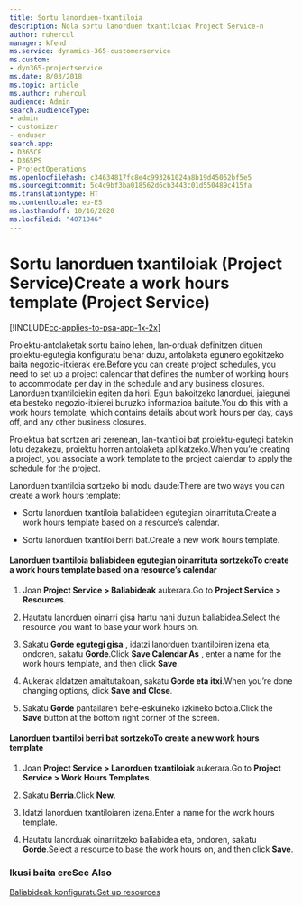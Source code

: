 ```yaml
---
title: Sortu lanorduen-txantiloia
description: Nola sortu lanorduen txantiloiak Project Service-n
author: ruhercul
manager: kfend
ms.service: dynamics-365-customerservice
ms.custom:
- dyn365-projectservice
ms.date: 8/03/2018
ms.topic: article
ms.author: ruhercul
audience: Admin
search.audienceType:
- admin
- customizer
- enduser
search.app:
- D365CE
- D365PS
- ProjectOperations
ms.openlocfilehash: c34634817fc8e4c993261024a8b19d45052bf5e5
ms.sourcegitcommit: 5c4c9bf3ba018562d6cb3443c01d550489c415fa
ms.translationtype: HT
ms.contentlocale: eu-ES
ms.lasthandoff: 10/16/2020
ms.locfileid: "4071046"
---
```

# <a name="create-a-work-hours-template-project-service"></a><span data-ttu-id="51e4c-103">Sortu lanorduen txantiloiak (Project Service)</span><span class="sxs-lookup"><span data-stu-id="51e4c-103">Create a work hours template (Project Service)</span></span>

[!INCLUDE[cc-applies-to-psa-app-1x-2x](../includes/cc-applies-to-psa-app-1x-2x.md)]

<span data-ttu-id="51e4c-104">Proiektu-antolaketak sortu baino lehen, lan-orduak definitzen dituen proiektu-egutegia konfiguratu behar duzu, antolaketa egunero egokitzeko baita negozio-itxierak ere.</span><span class="sxs-lookup"><span data-stu-id="51e4c-104">Before you can create project schedules, you need to set up a project calendar that defines the number of working hours to accommodate per day in the schedule and any business closures.</span></span> <span data-ttu-id="51e4c-105">Lanorduen txantiloiekin egiten da hori. Egun bakoitzeko lanorduei, jaiegunei eta besteko negozio-itxierei buruzko informazioa baitute.</span><span class="sxs-lookup"><span data-stu-id="51e4c-105">You do this with a work hours template, which contains details about work hours per day, days off, and any other business closures.</span></span>  
  
 <span data-ttu-id="51e4c-106">Proiektua bat sortzen ari zerenean, lan-txantiloi bat proiektu-egutegi batekin lotu dezakezu, proiektu horren antolaketa aplikatzeko.</span><span class="sxs-lookup"><span data-stu-id="51e4c-106">When you’re creating a project, you associate a work template to the project calendar to apply the schedule for the project.</span></span>  
  
 <span data-ttu-id="51e4c-107">Lanorduen txantiloia sortzeko bi modu daude:</span><span class="sxs-lookup"><span data-stu-id="51e4c-107">There are two ways you can create a work hours template:</span></span>  
  
-   <span data-ttu-id="51e4c-108">Sortu lanorduen txantiloia baliabideen egutegian oinarrituta.</span><span class="sxs-lookup"><span data-stu-id="51e4c-108">Create a work hours template based on a resource’s calendar.</span></span>  
  
-   <span data-ttu-id="51e4c-109">Sortu lanorduen txantiloi berri bat.</span><span class="sxs-lookup"><span data-stu-id="51e4c-109">Create a new work hours template.</span></span>  
  
#### <a name="to-create-a-work-hours-template-based-on-a-resources-calendar"></a><span data-ttu-id="51e4c-110">Lanorduen txantiloia baliabideen egutegian oinarrituta sortzeko</span><span class="sxs-lookup"><span data-stu-id="51e4c-110">To create a work hours template based on a resource’s calendar</span></span>  
  
1.  <span data-ttu-id="51e4c-111">Joan **Project Service > Baliabideak** aukerara.</span><span class="sxs-lookup"><span data-stu-id="51e4c-111">Go to **Project Service > Resources**.</span></span>  
  
2.  <span data-ttu-id="51e4c-112">Hautatu lanorduen oinarri gisa hartu nahi duzun baliabidea.</span><span class="sxs-lookup"><span data-stu-id="51e4c-112">Select the resource you want to base your work hours on.</span></span>  
  
3.  <span data-ttu-id="51e4c-113">Sakatu **Gorde egutegi gisa** , idatzi lanorduen txantiloiren izena eta, ondoren, sakatu **Gorde**.</span><span class="sxs-lookup"><span data-stu-id="51e4c-113">Click **Save Calendar As** , enter a name for the work hours template, and then click **Save**.</span></span>  
  
4.  <span data-ttu-id="51e4c-114">Aukerak aldatzen amaitutakoan, sakatu **Gorde eta itxi**.</span><span class="sxs-lookup"><span data-stu-id="51e4c-114">When you’re done changing options, click **Save and Close**.</span></span>  
  
5.  <span data-ttu-id="51e4c-115">Sakatu **Gorde** pantailaren behe-eskuineko izkineko botoia.</span><span class="sxs-lookup"><span data-stu-id="51e4c-115">Click the **Save** button at the bottom right corner of the screen.</span></span>  
  
#### <a name="to-create-a-new-work-hours-template"></a><span data-ttu-id="51e4c-116">Lanorduen txantiloi berri bat sortzeko</span><span class="sxs-lookup"><span data-stu-id="51e4c-116">To create a new work hours template</span></span>  
  
1.  <span data-ttu-id="51e4c-117">Joan **Project Service > Lanorduen txantiloiak** aukerara.</span><span class="sxs-lookup"><span data-stu-id="51e4c-117">Go to **Project Service > Work Hours Templates**.</span></span>  
  
2.  <span data-ttu-id="51e4c-118">Sakatu **Berria**.</span><span class="sxs-lookup"><span data-stu-id="51e4c-118">Click **New**.</span></span>  
  
3.  <span data-ttu-id="51e4c-119">Idatzi lanorduen txantiloiaren izena.</span><span class="sxs-lookup"><span data-stu-id="51e4c-119">Enter a name for the work hours template.</span></span>  
  
4.  <span data-ttu-id="51e4c-120">Hautatu lanorduak oinarritzeko baliabidea eta, ondoren, sakatu **Gorde**.</span><span class="sxs-lookup"><span data-stu-id="51e4c-120">Select a resource to base the work hours on, and then click **Save**.</span></span>  
  
### <a name="see-also"></a><span data-ttu-id="51e4c-121">Ikusi baita ere</span><span class="sxs-lookup"><span data-stu-id="51e4c-121">See Also</span></span>  
 [<span data-ttu-id="51e4c-122">Baliabideak konfiguratu</span><span class="sxs-lookup"><span data-stu-id="51e4c-122">Set up resources</span></span>](../psa/set-up-resources.md)
